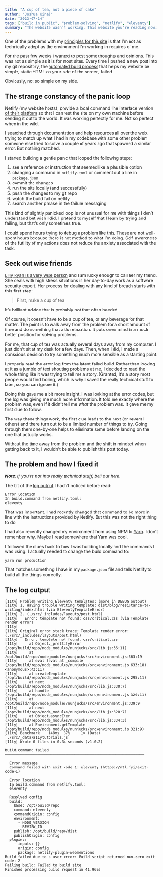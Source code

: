 ```yaml
---
title: "A cup of tea, not a piece of cake"
author: "Joshua Kinal"
date: "2023-07-24"
tags: ["build in public", "problem-solving", "netlify", "eleventy"]
summary: "The website wasn’t working. This website you’re reading now: It wasn’t working. Could I fix it by busying myself in a comfortable panic loop?"
---
```


One of the problems with my [principles for this site](/about#principles-for-this-site) is that I’m not as technically adept as the environment I’m working in requires of me.

For the past few weeks I wanted to post some thoughts and opinions. This was not as simple as it is for most sites. Every time I pushed a new post into my git repository, the [automated build process](https://www.netlify.com/products/build/) that helps my website be simple, static HTML on your side of the screen, failed.

Obviously, not so simple on my side.

## The strange constancy of the panic loop

Netlify (my website hosts), provide a local [command line interface version of their platform](https://www.netlify.com/products/cli/) so that I can test the site on my own machine before sending it out to the world. It was working perfectly for me. Not so perfect when in the wild.

I searched through documentation and help resources all over the web, trying to match up what I had in my codebase with some other problem someone else tried to solve a couple of years ago that spawned a similar error. But nothing matched.

I started building a gentle panic that looped the following steps:

1. see a reference or instruction that seemed like a plausible option
2. changing a command in `netlify.toml` or comment out a line in `package.json`
3. commit the changes
4. run the site locally (and successfully)
5. push the changes to my git repo
6. watch the build fail on netlify
7. search another phrase in the failure messaging

This kind of slightly panicked loop is not unusual for me with things I don’t understand but wish I did. I pretend to myself that I learn by trying and failing, but that’s only sometimes true.

I could spend hours trying to debug a problem like this. These are not well-spent hours because there is not method to what I’m doing. Self-awareness of the futility of my actions does not reduce the anxiety associated with the task.

## Seek out wise friends

[Lilly Ryan is a very wise person](https://aus.social/@attacus) and I am lucky enough to call her my friend. She deals with high stress situations in her day-to-day work as a software security expert. Her process for dealing with any kind of breach starts with this first step:

> First, make a cup of tea.

It’s brilliant advice that is probably not that often heeded.

Of course, it doesn’t have to be a cup of tea, or any beverage for that matter. The point is to walk away from the problem for a short amount of time and do something that aids relaxation. It puts one’s mind in a much better position for solving problems.

For me, that cup of tea was actually several days away from my computer. I just didn’t sit at my desk for a few days. Then, when I did, I made a conscious decision to try something much more sensible as a starting point.

I properly read the error log from the latest failed build. Rather than looking at it as a jumble of text shouting problems at me, I decided to read the whole thing like it was trying to tell me a story. (Granted, it’s a story most people would find boring, which is why I saved the really technical stuff to later, so you can ignore it.)

Doing this gave me a bit more insight. I was looking at the error codes, but the log was giving me much more information. It told me exactly where the problem was, even if it didn’t tell me _what_ the problem was. It gave me my first clue to follow.

The way these things work, the first clue leads to the next (or several others) and there turn out to be a limited number of things to try. Going through them one-by-one helps to eliminate some before landing on the one that actually works.

Without the time away from the problem and the shift in mindset when getting back to it, I wouldn’t be able to publish this post today.

## The problem and how I fixed it

_**Note**: If you’re not into really technical stuff, bail out here._

The bit of the [log output](#the-log-output) I hadn’t noticed before read:

```log
Error location
In build.command from netlify.toml:
eleventy
```

That was important. I had recently changed that command to be more in line with the instructions provided by Netlify. But this was not the right thing to do.

I had also recently changed my environment from using NPM to [Yarn](https://yarnpkg.com/). I don’t remember why. Maybe I read somewhere that Yarn was cool.

I followed the clues back to how I was building locally and the commands I was using. I actually needed to change the build command to:

```sh
yarn run production
```

That matches something I have in my `package.json` file and tells Netlify to build all the things correctly.

## The log output

```log
[11ty] Problem writing Eleventy templates: (more in DEBUG output)
[11ty] 1. Having trouble writing template: dist/blog/resistance-to-writing/index.html (via EleventyTemplateError)
[11ty] 2. (./src/_includes/layouts/post.html)
[11ty]   Error: template not found: css/critical.css (via Template render error)
[11ty]
[11ty] Original error stack trace: Template render error: (./src/_includes/layouts/post.html)
[11ty]   Error: template not found: css/critical.css
[11ty]     at Object._prettifyError (/opt/build/repo/node_modules/nunjucks/src/lib.js:36:11)
[11ty]     at /opt/build/repo/node_modules/nunjucks/src/environment.js:563:19
[11ty]     at eval (eval at _compile (/opt/build/repo/node_modules/nunjucks/src/environment.js:633:18), <anonymous>:43:11)
[11ty]     at createTemplate (/opt/build/repo/node_modules/nunjucks/src/environment.js:295:11)
[11ty]     at next (/opt/build/repo/node_modules/nunjucks/src/lib.js:330:7)
[11ty]     at handle (/opt/build/repo/node_modules/nunjucks/src/environment.js:329:11)
[11ty]     at /opt/build/repo/node_modules/nunjucks/src/environment.js:339:9
[11ty]     at next (/opt/build/repo/node_modules/nunjucks/src/lib.js:328:7)
[11ty]     at Object.asyncIter (/opt/build/repo/node_modules/nunjucks/src/lib.js:334:3)
[11ty]     at Environment.getTemplate (/opt/build/repo/node_modules/nunjucks/src/environment.js:321:9)
[11ty] Benchmark    148ms  37%     1× (Data) `./src/_data/a11ytutorials.js`
[11ty] Wrote 0 files in 0.34 seconds (v1.0.2)
​
build.command failed
────────────────────────────────────────────────────────────────
​
  Error message
  Command failed with exit code 1: eleventy (https://ntl.fyi/exit-code-1)
​
  Error location
  In build.command from netlify.toml:
  eleventy
​
  Resolved config
  build:
    base: /opt/build/repo
    command: eleventy
    commandOrigin: config
    environment:
      - NODE_VERSION
      - REVIEW_ID
    publish: /opt/build/repo/dist
    publishOrigin: config
  plugins:
    - inputs: {}
      origin: config
      package: netlify-plugin-webmentions
Build failed due to a user error: Build script returned non-zero exit code: 2
Failing build: Failed to build site
Finished processing build request in 41.967s
```
